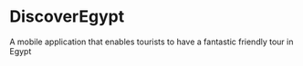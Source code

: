 # DiscoverEgypt
A mobile application that enables tourists to have a fantastic friendly tour in Egypt
